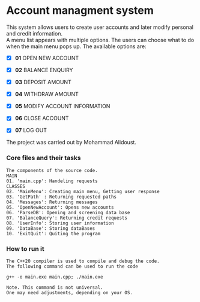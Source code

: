 # Account managment system

This system allows users to create user accounts 
and later modify personal and credit information.  
A menu list appears with multiple options. The users 
can choose what to do when the main menu pops up. 
The available options are:
- [x]  **01** OPEN NEW ACCOUNT
- [x]  **02** BALANCE ENQUIRY
- [x]  **03** DEPOSIT AMOUNT
- [x]  **04** WITHDRAW AMOUNT 
- [x]  **05** MODIFY ACCOUNT INFORMATION
- [x]  **06** CLOSE ACCOUNT
- [x]  **07** LOG OUT



The project was carried out by Mohammad Alidoust.


### Core files and their tasks
```buildoutcfg
The components of the source code. 
MAIN 
01. 'main.cpp': Handeling requests
CLASSES
02. 'MainMenu': Creating main menu, Getting user response
03. 'GetPath' : Returning requested paths
04. 'Messages': Returning messages
05. 'OpenNewAccount': Opens new accounts
06. 'ParseDB': Opening and screening data base
07. 'BalanceQuery': Returning credit requests
08. 'UserInfo': Storing user information
09. 'DataBase': Storing dataBases
10. 'ExitQuit': Quiting the program
```
### How to run it
```c++20
The C++20 compiler is used to compile and debug the code.
The following command can be used to run the code
 
g++ -o main.exe main.cpp; ./main.exe

Note. This command is not universal.
One may need adjustments, depending on your OS.

```